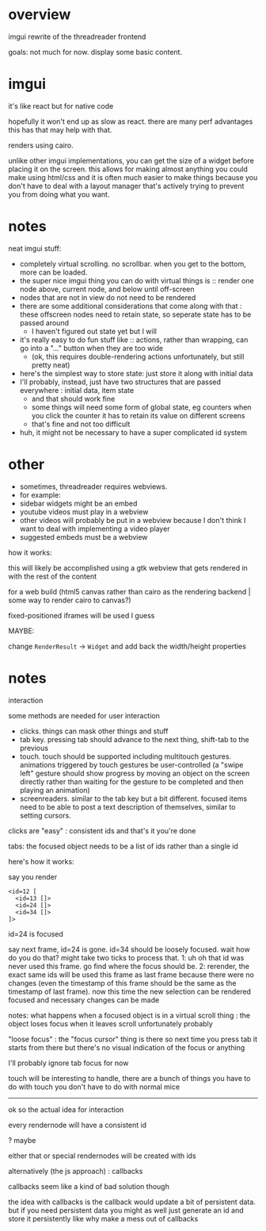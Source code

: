 # overview

imgui rewrite of the threadreader frontend

goals: not much for now. display some basic content.

# imgui

it's like react but for native code

hopefully it won't end up as slow as react. there are many perf advantages this has that may help with that.

renders using cairo.

unlike other imgui implementations, you can get the size of a widget before placing it on the screen. this allows for making
almost anything you could make using html/css and it is often much easier to make things because you don't have to deal with
a layout manager that's actively trying to prevent you from doing what you want.

# notes

neat imgui stuff:

- completely virtual scrolling. no scrollbar. when you get to the bottom, more can be loaded.
- the super nice imgui thing you can do with virtual things is :: render one node above, current node, and below until off-screen
- nodes that are not in view do not need to be rendered
- there are some additional considerations that come along with that : these offscreen nodes need to retain state, so seperate state has to be passed around
  - I haven't figured out state yet but I will
- it's really easy to do fun stuff like :: actions, rather than wrapping, can go into a "…" button when they are too wide
  - (ok, this requires double-rendering actions unfortunately, but still pretty neat)
- here's the simplest way to store state: just store it along with initial data
- I'll probably, instead, just have two structures that are passed everywhere : initial data, item state
  - and that should work fine
  - some things will need some form of global state, eg counters when you click the counter it has to retain its value on different screens
  - that's fine and not too difficult
- huh, it might not be necessary to have a super complicated id system

# other

- sometimes, threadreader requires webviews.
- for example:
- sidebar widgets might be an embed
- youtube videos must play in a webview
- other videos will probably be put in a webview because I don't think I want to deal with implementing a video player
- suggested embeds must be a webview

how it works:

this will likely be accomplished using a gtk webview that gets rendered in with the rest of the content

for a web build (html5 canvas rather than cairo as the rendering backend | some way to render cairo to canvas?)

fixed-positioned iframes will be used I guess

MAYBE:

change `RenderResult` → `Widget` and add back the width/height properties

# notes

interaction

some methods are needed for user interaction

- clicks. things can mask other things and stuff
- tab key. pressing tab should advance to the next thing, shift-tab to the previous
- touch. touch should be supported including multitouch gestures. animations triggered by touch gestures be user-controlled
  (a "swipe left" gesture should show progress by moving an object on the screen directly rather than waiting for the gesture
  to be completed and then playing an animation)
- screenreaders. similar to the tab key but a bit different. focused items need to be able to post a text description of
  themselves, similar to setting cursors.

clicks are "easy" : consistent ids and that's it you're done

tabs: the focused object needs to be a list of ids rather than a single id

here's how it works:

say you render

```
<id=12 [
  <id=13 []>
  <id=24 []>
  <id=34 []>
]>
```

id=24 is focused

say next frame, id=24 is gone. id=34 should be loosely focused. wait how do you do that?
might take two ticks to process that. 1: uh oh that id was never used this frame. go find where the focus should be. 2: rerender, the exact same ids will be used this
frame as last frame because there were no changes (even the timestamp of this frame should be the same as the timestamp of last frame). now this time the new selection
can be rendered focused and necessary changes can be made

notes: what happens when a focused object is in a virtual scroll thing : the object loses focus when it leaves scroll unfortunately probably

"loose focus" : the "focus cursor" thing is there so next time you press tab it starts from there but there's no visual indication of the focus or anything

I'll probably ignore tab focus for now

touch will be interesting to handle, there are a bunch of things you have to do with touch you don't have to do with normal mice

---

ok so the actual idea for interaction

every rendernode will have a consistent id

? maybe

either that or special rendernodes will be created with ids

alternatively (the js approach) : callbacks

callbacks seem like a kind of bad solution though

the idea with callbacks is the callback would update a bit of persistent data. but if you need persistent data you might as well just generate an id and store it persistently
like why make a mess out of callbacks
